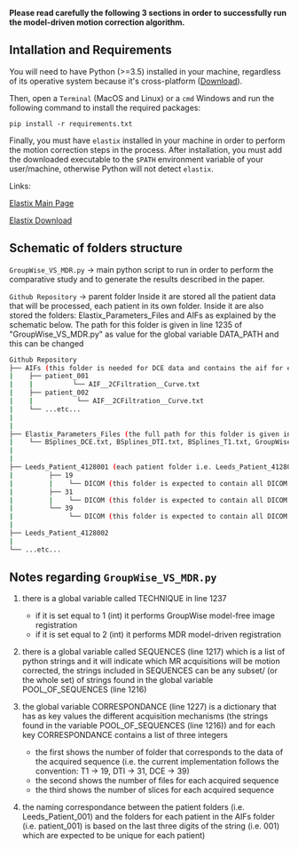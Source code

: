 **Please read carefully the following 3 sections in order to successfully run the model-driven motion correction algorithm.**

## Intallation and Requirements

You will need to have Python (>=3.5) installed in your machine, regardless of its operative system because it's cross-platform ([Download](https://www.python.org/downloads/)).

Then, open a `Terminal` (MacOS and Linux) or a `cmd` Windows and run the following command to install the required packages:

`pip install -r requirements.txt`

Finally, you must have `elastix` installed in your machine in order to perform the motion correction steps in the process. After installation, you must add the downloaded executable to the `$PATH` environment variable of your user/machine, otherwise Python will not detect `elastix`.

Links:

[Elastix Main Page](https://elastix.lumc.nl/)

[Elastix Download](https://github.com/SuperElastix/elastix/releases/tag/5.0.1)


## Schematic of folders structure

`GroupWise_VS_MDR.py` -> main python script to run in order to perform the comparative study and to generate the results described in the paper.

`Github Repository` -> parent folder
                  Inside it are stored all the patient data that will be processed, each patient in its own folder.
                  Inside it are also stored the folders: Elastix_Parameters_Files and AIFs as explained by the schematic below.
                  The path for this folder is given in line 1235 of "GroupWise_VS_MDR.py" as value for the global variable DATA_PATH and this can be changed

```bash
Github Repository
├── AIFs (this folder is needed for DCE data and contains the aif for each patient in a .txt form)
|    ├── patient_001
|    |          └── AIF__2CFiltration__Curve.txt       
|    ├── patient_002
|    |           └── AIF__2CFiltration__Curve.txt
|    └── ...etc...
|
|
├── Elastix_Parameters_Files (the full path for this folder is given in line 1297 in the argument parameters_file=...)
|    └── BSplines_DCE.txt, BSplines_DTI.txt, BSplines_T1.txt, GroupWise_Huizinga_DCE.txt, GroupWise_Huizinga_DTI.txt, GroupWise_Huizinga_DCE.txt, GroupWise_Huizinga_T1.txt 
|
|
├── Leeds_Patient_4128001 (each patient folder i.e. Leeds_Patient_4128001 contains folders 19, 31 and 39 which contain the acquired data for T1, DTI and DCE respectively)
|         ├── 19
|         |    └── DICOM (this folder is expected to contain all DICOM files constituting the T1 acquisition, the code will split them into slices)
|         ├── 31
|         |    └── DICOM (this folder is expected to contain all DICOM files constituting the DTI acquisition, the code will split them into slices)               
|         └── 39
|              └── DICOM (this folder is expected to contain all DICOM files constituting the DCE acquisition, the code will split them into slices)
|
├── Leeds_Patient_4128002
|
└── ...etc...
```

## Notes regarding `GroupWise_VS_MDR.py`
 
1) there is a global variable called TECHNIQUE in line 1237
   - if it is set equal to 1 (int) it performs GroupWise model-free image registration
   - if it is set equal to 2 (int) it performs MDR model-driven registration


2) there is a global variable called SEQUENCES (line 1217) which is a list of python strings and it will indicate which MR acquisitions will be motion corrected,
   the strings included in SEQUENCES can be any subset/ (or the whole set) of strings found in the global variable POOL_OF_SEQUENCES (line 1216) 


3) the global variable CORRESPONDANCE (line 1227) is a dictionary that has as key values the different acquisition mechanisms (the strings found in the variable POOL_OF_SEQUENCES (line 1216)) and for each key CORRESPONDANCE contains a list of three integers
   - the first shows the number of folder that corresponds to the data of the acquired sequence (i.e. the current implementation follows the convention: T1 -> 19, DTI -> 31, DCE -> 39)
   - the second shows the number of files for each acquired sequence
   - the third shows the number of slices for each acquired sequence


4) the naming correspondance between the patient folders (i.e. Leeds_Patient_001) and the folders for each patient in the AIFs folder (i.e. patient_001) is based on the last three digits of the string (i.e. 001) which are expected to be unique for each patient)
